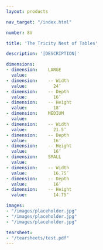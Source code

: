 ```yaml
---
layout: products

nav_target: "/index.html"

number: 8V

title: 'The Tricity Nest of Tables'

description: '[DESCRIPTION]'

dimensions:
- dimension:    LARGE
  value:        
- dimension:    -- Width
  value:          24″
- dimension:    -- Depth
  value:          16″
- dimension:    -- Height
  value:          18″
- dimension:    MEDIUM  
  value:        
- dimension:    -- Width
  value:          21.5″
- dimension:    -- Depth
  value:          16″
- dimension:    -- Height
  value:          16″  
- dimension:    SMALL  
  value:        
- dimension:    -- Width
  value:          16.75″
- dimension:    -- Depth
  value:          16″
- dimension:    -- Height
  value:          14.75″

images:
- "/images/placeholder.jpg"
- "/images/placeholder.jpg"
- "/images/placeholder.jpg"

tearsheet:
- "/tearsheets/test.pdf"
---
```

